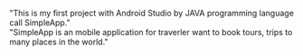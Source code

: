 "This is my first project with Android Studio by JAVA programming language call SimpleApp."<br>
"SimpleApp is an mobile application for traverler want to book tours, trips to many places in the world." 
